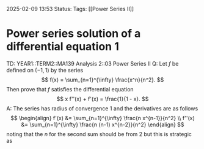 2025-02-09 13:53
Status: 
Tags: [[Power Series II]]
# Power series solution of a differential equation 1

TD: YEAR1::TERM2::MA139 Analysis 2::03 Power Series II
Q: Let $f$ be defined on $(-1,1)$ by the series$$ f(x) = \sum_{n=1}^{\infty} \frac{x^n}{n^2}. $$Then prove that $f$ satisfies the differential equation$$ x f''(x) + f'(x) = \frac{1}{1 - x}. $$A: The series has radius of convergence 1 and the derivatives are as follows
$$
\begin{align}
f'(x) &= \sum_{n=1}^{\infty} \frac{n x^{n-1}}{n^2} \\
f''(x) &= \sum_{n=1}^{\infty} \frac{n (n-1) x^{n-2}}{n^2}
\end{align}
$$noting that the $n$ for the second sum should be from $2$ but this is strategic as
 